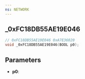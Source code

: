 ```yaml
---
ns: NETWORK
---
```

## _0xFC18DB55AE19E046

```c
// 0xFC18DB55AE19E046 0xA7E36020
void _0xFC18DB55AE19E046(BOOL p0);
```


## Parameters
* **p0**: 

